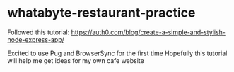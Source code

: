 # whatabyte-restaurant-practice
Followed this tutorial: https://auth0.com/blog/create-a-simple-and-stylish-node-express-app/


Excited to use Pug and BrowserSync for the first time
Hopefully this tutorial will help me get ideas for my own cafe website
